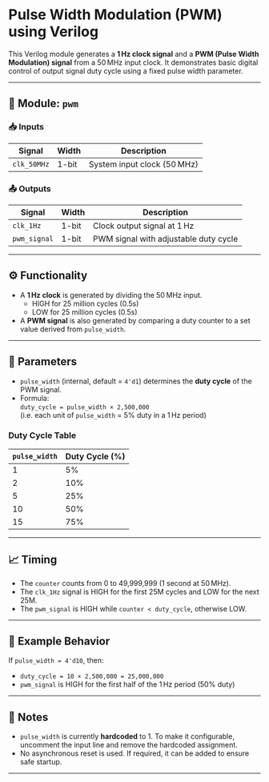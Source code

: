 # Pulse Width Modulation (PWM) using Verilog

This Verilog module generates a **1 Hz clock signal** and a **PWM (Pulse Width Modulation) signal** from a 50 MHz input clock. It demonstrates basic digital control of output signal duty cycle using a fixed pulse width parameter.

---

## 🔧 Module: `pwm`

### 📥 Inputs

| Signal       | Width | Description                      |
|--------------|-------|----------------------------------|
| `clk_50MHz`  | 1-bit | System input clock (50 MHz)      |

### 📤 Outputs

| Signal       | Width | Description                                 |
|--------------|-------|---------------------------------------------|
| `clk_1Hz`    | 1-bit | Clock output signal at 1 Hz                 |
| `pwm_signal` | 1-bit | PWM signal with adjustable duty cycle       |

---

## ⚙️ Functionality

- A **1 Hz clock** is generated by dividing the 50 MHz input.
  - HIGH for 25 million cycles (0.5s)
  - LOW for 25 million cycles (0.5s)
- A **PWM signal** is also generated by comparing a duty counter to a set value derived from `pulse_width`.

---

## 🔢 Parameters

- `pulse_width` (internal, default = `4'd1`) determines the **duty cycle** of the PWM signal.
- Formula:  
  `duty_cycle = pulse_width × 2,500,000`  
  (i.e. each unit of `pulse_width` = 5% duty in a 1 Hz period)

### Duty Cycle Table

| `pulse_width` | Duty Cycle (%) |
|---------------|----------------|
| 1             | 5%             |
| 2             | 10%            |
| 5             | 25%            |
| 10            | 50%            |
| 15            | 75%            |

---

## 📈 Timing

- The `counter` counts from 0 to 49,999,999 (1 second at 50 MHz).
- The `clk_1Hz` signal is HIGH for the first 25M cycles and LOW for the next 25M.
- The `pwm_signal` is HIGH while `counter < duty_cycle`, otherwise LOW.

---

## 🧪 Example Behavior

If `pulse_width = 4'd10`, then:

- `duty_cycle = 10 × 2,500,000 = 25,000,000`
- `pwm_signal` is HIGH for the first half of the 1 Hz period (50% duty)

---

## 📝 Notes

- `pulse_width` is currently **hardcoded** to 1. To make it configurable, uncomment the input line and remove the hardcoded assignment.
- No asynchronous reset is used. If required, it can be added to ensure safe startup.

---



